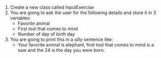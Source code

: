 1. Create a new class called InputExercise
2. You are going to ask the user for the following details and store it in 3 variables:
   - Favorite animal
   - First tool that comes to mind
   - Number of day of birth day 
2. You are going to print this in a silly sentence like:
    - Your favorite animal is elephant, first tool that comes to mind is a saw and the 24 is the day you were born.